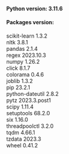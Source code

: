 #### **Python version:**  3.11.6
#### **Packages version:**  
scikit-learn    1.3.2  
nltk            3.8.1  
pandas          2.1.4  
regex           2023.10.3  
numpy           1.26.2  
click           8.1.7  
colorama        0.4.6  
joblib          1.3.2  
pip             23.2.1  
python-dateutil 2.8.2  
pytz            2023.3.post1  
scipy           1.11.4  
setuptools      68.2.0  
six             1.16.0  
threadpoolctl   3.2.0  
tqdm            4.66.1  
tzdata          2023.3  
wheel           0.41.2  


